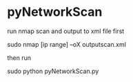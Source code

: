 # pyNetworkScan

run nmap scan and output to xml file first

sudo nmap [ip range] –oX outputscan.xml 

then run

sudo python pyNetworkScan.py
